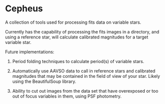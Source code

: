 # Cepheus
A collection of tools used for processing fits data on variable stars.

Currently has the capability of processing the fits images in a directory, and using a reference star,
will calculate calibrated magnitudes for a target variable star.

Future implementations:

1. Period folding techniques to calculate period(s) of variable stars.

2. Automatically use AAVSO data to call in reference stars and calibrated magnitudes
   that may be contained in the field of view of your star. Likely using the BeautifulSoup
   library. 
   
3. Ability to cut out images from the data set that have overexposed or too out of focus variables in them,
   using PSF photometry.






